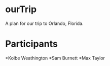 # ourTrip
A plan for our trip to Orlando, Florida.

# Participants
*Kolbe Weathington
*Sam Burnett
*Max Taylor
